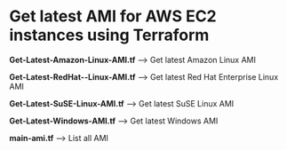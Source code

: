 # Get latest AMI for AWS EC2 instances using Terraform

**Get-Latest-Amazon-Linux-AMI.tf** --> Get latest Amazon Linux AMI

**Get-Latest-RedHat--Linux-AMI.tf** --> Get latest Red Hat Enterprise Linux AMI

**Get-Latest-SuSE-Linux-AMI.tf** --> Get latest SuSE Linux AMI

**Get-Latest-Windows-AMI.tf** --> Get latest Windows AMI

**main-ami.tf** --> List all AMI
